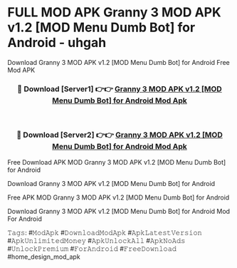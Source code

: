 # FULL MOD APK Granny 3 MOD APK v1.2 [MOD Menu Dumb Bot] for Android - uhgah
Download Granny 3 MOD APK v1.2 [MOD Menu Dumb Bot] for Android Free Mod APK

<div align="center">
<h3>🔴 Download [Server1] 👉👉 <a href="https://apk-comot.site?title=Granny_3_MOD_APK_v1.2_[MOD_Menu_Dumb_Bot]_for_Android">Granny 3 MOD APK v1.2 [MOD Menu Dumb Bot] for Android Mod Apk</a></h3><br>

<h3>🔴 Download [Server2] 👉👉 <a href="https://apk-comot.site?title=Granny_3_MOD_APK_v1.2_[MOD_Menu_Dumb_Bot]_for_Android">Granny 3 MOD APK v1.2 [MOD Menu Dumb Bot] for Android Mod Apk</a></h3>
</div>


Free Download APK MOD Granny 3 MOD APK v1.2 [MOD Menu Dumb Bot] for Android

Download Granny 3 MOD APK v1.2 [MOD Menu Dumb Bot] for Android 

Free APK MOD Granny 3 MOD APK v1.2 [MOD Menu Dumb Bot] for Android 

Download Granny 3 MOD APK v1.2 [MOD Menu Dumb Bot] for Android Mod For Android

𝚃𝚊𝚐𝚜: #𝙼𝚘𝚍𝙰𝚙𝚔 #𝙳𝚘𝚠𝚗𝚕𝚘𝚊𝚍𝙼𝚘𝚍𝙰𝚙𝚔 #𝙰𝚙𝚔𝙻𝚊𝚝𝚎𝚜𝚝𝚅𝚎𝚛𝚜𝚒𝚘𝚗 #𝙰𝚙𝚔𝚄𝚗𝚕𝚒𝚖𝚒𝚝𝚎𝚍𝙼𝚘𝚗𝚎𝚢 #𝙰𝚙𝚔𝚄𝚗𝚕𝚘𝚌𝚔𝙰𝚕𝚕 #𝙰𝚙𝚔𝙽𝚘𝙰𝚍𝚜 #𝚄𝚗𝚕𝚘𝚌𝚔𝙿𝚛𝚎𝚖𝚒𝚞𝚖 #𝙵𝚘𝚛𝙰𝚗𝚍𝚛𝚘𝚒𝚍 #𝙵𝚛𝚎𝚎𝙳𝚘𝚠𝚗𝚕𝚘𝚊𝚍 #home_design_mod_apk